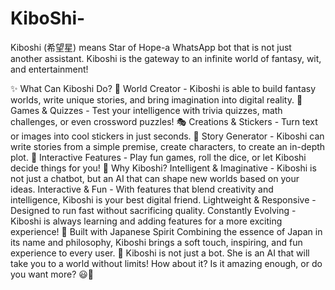 # KiboShi-
Kiboshi (希望星) means Star of Hope-a WhatsApp bot that is not just another assistant. Kiboshi is the gateway to an infinite world of fantasy, wit, and entertainment!

✨ What Can Kiboshi Do?
🔮 World Creator - Kiboshi is able to build fantasy worlds, write unique stories, and bring imagination into digital reality.
🧠 Games & Quizzes - Test your intelligence with trivia quizzes, math challenges, or even crossword puzzles!
🎭 Creations & Stickers - Turn text or images into cool stickers in just seconds.
📖 Story Generator - Kiboshi can write stories from a simple premise, create characters, to create an in-depth plot.
🎲 Interactive Features - Play fun games, roll the dice, or let Kiboshi decide things for you!
🚀 Why Kiboshi?
Intelligent & Imaginative - Kiboshi is not just a chatbot, but an AI that can shape new worlds based on your ideas.
Interactive & Fun - With features that blend creativity and intelligence, Kiboshi is your best digital friend.
Lightweight & Responsive - Designed to run fast without sacrificing quality.
Constantly Evolving - Kiboshi is always learning and adding features for a more exciting experience!
🎌 Built with Japanese Spirit
Combining the essence of Japan in its name and philosophy, Kiboshi brings a soft touch, inspiring, and fun experience to every user.
🌠 Kiboshi is not just a bot. She is an AI that will take you to a world without limits!
How about it? Is it amazing enough, or do you want more? 😃🚀
